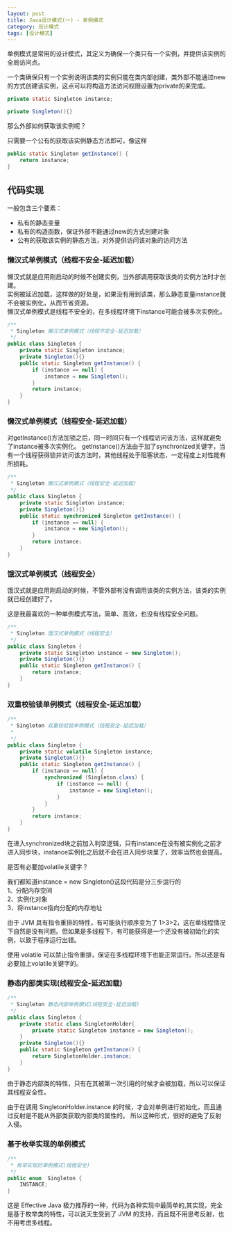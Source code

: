 ```yaml
---
layout: post
title: Java设计模式(一) - 单例模式
category: 设计模式
tags: [设计模式]
---
```


单例模式是常用的设计模式，其定义为确保一个类只有一个实例，并提供该实例的全局访问点。

一个类确保只有一个实例说明该类的实例只能在类内部创建，类外部不能通过new的方式创建该实例，这点可以将构造方法访问权限设置为private的来完成。

``` java
private static Singleton instance;

private Singleton(){}
```

那么外部如何获取该实例呢？

只需要一个公有的获取该实例静态方法即可，像这样

``` java
public static Singleton getInstance() {
    return instance;
}
```

## 代码实现

一般包含三个要素：  
- 私有的静态变量 
- 私有的构造函数，保证外部不能通过new的方式创建对象
- 公有的获取该实例的静态方法，对外提供访问该对象的访问方法

### 懒汉式单例模式（线程不安全-延迟加载）

懒汉式就是应用刚启动的时候不创建实例，当外部调用获取该类的实例方法时才创建。  
实例被延迟加载，这样做的好处是，如果没有用到该类，那么静态变量instance就不会被实例化，从而节省资源。  
懒汉式单例模式是线程不安全的，在多线程环境下instance可能会被多次实例化。

``` java
/**
 * Singleton 懒汉式单例模式（线程不安全-延迟加载）
 */
public class Singleton {
    private static Singleton instance;
    private Singleton(){}
    public static Singleton getInstance() {
        if (instance == null) {
            instance = new Singleton();
        }
        return instance;
    }
}
```

### 懒汉式单例模式（线程安全-延迟加载）

对getInstance()方法加锁之后，同一时间只有一个线程访问该方法，这样就避免了instance被多次实例化。
getInstance()方法由于加了synchronized关键字，当有一个线程获得锁并访问该方法时，其他线程处于阻塞状态，一定程度上对性能有所损耗。

``` java
/**
 * Singleton 懒汉式单例模式（线程安全-延迟加载）
 */
public class Singleton {
    private static Singleton instance;
    private Singleton(){}
    public static synchronized Singleton getInstance() {
        if (instance == null) {
            instance = new Singleton();
        }
        return instance;
    }
}
```

### 饿汉式单例模式（线程安全）

饿汉式就是应用刚启动的时候，不管外部有没有调用该类的实例方法，该类的实例就已经创建好了。

这是我最喜欢的一种单例模式写法，简单、高效，也没有线程安全问题。

``` java
/** 
 * Singleton 饿汉式单例模式（线程安全）
 */
public class Singleton {
    private static Singleton instance = new Singleton();
    private Singleton(){}
    public static Singleton getInstance() {
        return instance;
    }
}
```

### 双重校验锁单例模式（线程安全-延迟加载）

``` java
/**
 * Singleton 双重校验锁单例模式（线程安全-延迟加载）
 *
 */
public class Singleton {
    private static volatile Singleton instance;
    private Singleton(){}
    public static Singleton getInstance() {
        if (instance == null) {
            synchronized (Singleton.class) {
                if (instance == null) {
                    instance = new Singleton();
                }
            }
        }
        return instance;
    }
}

```
在进入synchronized块之前加入判空逻辑，只有instance在没有被实例化之前才进入同步块，instance实例化之后就不会在进入同步块里了，效率当然也会提高。

是否有必要加volatile关键字？

我们都知道instance = new Singleton()这段代码是分三步运行的  
1、分配内存空间  
2、实例化对象  
3、将instance指向分配的内存地址

由于 JVM 具有指令重排的特性，有可能执行顺序变为了 1>3>2，这在单线程情况下自然是没有问题。但如果是多线程下，有可能获得是一个还没有被初始化的实例，以致于程序运行出错。

使用 volatile 可以禁止指令重排，保证在多线程环境下也能正常运行。所以还是有必要加上volatile关键字的。

### 静态内部类实现(线程安全-延迟加载)

``` java
/**
 * Singleton 静态内部单例模式(线程安全-延迟加载)
 */
public class Singleton {
    private static class SingletonHolder{
        private static Singleton instance = new Singleton();
    }
    private Singleton(){}
    public static Singleton getInstance() {
        return SingletonHolder.instance;
    }
}
```
由于静态内部类的特性，只有在其被第一次引用的时候才会被加载，所以可以保证其线程安全性。

由于在调用 SingletonHolder.instance 的时候，才会对单例进行初始化，而且通过反射是不能从外部类获取内部类的属性的。
所以这种形式，很好的避免了反射入侵。

### 基于枚举实现的单例模式

``` java
/**
 * 枚举实现的单例模式(线程安全)
 */
public enum  Singleton {
    INSTANCE;
}
```
这是 Effective Java 极力推荐的一种，代码为各种实现中最简单的,其实现，完全是基于枚举类的特性，可以说天生受到了 JVM 的支持，而且既不用思考反射，也不用考虑多线程。

